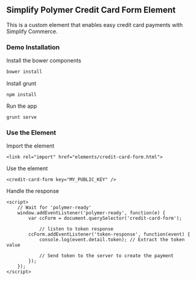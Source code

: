 ## Simplify Polymer Credit Card Form Element
This is a custom element that enables easy credit card payments with Simplify Commerce.

### Demo Installation

Install the bower components
```javascript
bower install
```
                    
Install grunt
```
npm install
```

Run the app
```
grunt serve
```

### Use the Element

Import the element
```
<link rel="import" href="elements/credit-card-form.html">
```

Use the element
```
<credit-card-form key="MY_PUBLIC_KEY" />
```

Handle the response
```                
<script>
    // Wait for 'polymer-ready'
    window.addEventListener('polymer-ready', function(e) {
        var ccForm = document.querySelector('credit-card-form');

            // listen to token response
        ccForm.addEventListener('token-response', function(event) {
            console.log(event.detail.token); // Extract the token value

            // Send token to the server to create the payment
        });
    });
</script>    
```